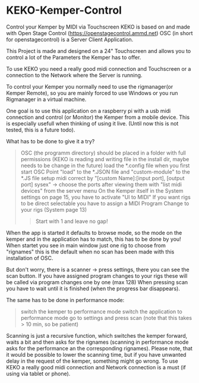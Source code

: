 # KEKO-Kemper-Control
Control your Kemper by MIDI via Touchscreen
KEKO is based on and made with Open Stage Control (https://openstagecontrol.ammd.net)
OSC (in short for openstagecontrol) is a Server Client Application. 


This Project is made and designed on a 24" Touchscreen and allows you to control a lot of the Parameters the Kemper has to offer.

To use KEKO you need a really good midi connection and Touchscreen or a connection to the Network where the Server is running.

To control your Kemper you normally need to use the rigmanager(or Kemper Remote), so you are mainly forced to use Windows or you run Rigmanager in a virtual machine.


One goal is to use this application on a raspberry pi with a usb midi connection and control (or Monitor) the Kemper from a mobile device.
This is especially usefull when thinking of using it live.
(Until now this is not tested, this is a future todo).


What has to be done to give it a try?
> OSC (the programm directory) should be placed in a folder with full permissions (KEKO is reading and writing file in the install dir, maybe needs to be change in the future)
> load the *.config file when you first start OSC
> Point "load" to the *.JSON file and "custom-module" to the *.JS file
> setup midi correct by "[custom Name]:[input port], [output port] sysex" -> choose the ports after viewing them with "list midi devices" from the server menu
> On the Kemper itself in the System settings on page 15, you have to activate "UI to MIDI"
> If you want rigs to be direct selectable you have to assign a MIDI Program Change to your rigs (System page 13)
> > Start with 1 and leave no gap!

When the app is started it defaults to browse mode, so the mode on the kemper and in the application has to match, this has to be done by you!
When startet you see in main window just one rig to choose from "rignames" this is the default when no scan has been made with this installation of OSC.

But don't worry, there is a scanner -> press settings, there you can see the scan button.
If you have assigned program changes to your rigs these will be called via program changes one by one (max 128)
When pressing scan you have to wait until it is finished (when the progress bar disappears).

The same has to be done in performance mode: 
>switch the kemper to performance mode
>switch the application to performance mode
>go to settings and press scan (note that this takes > 10 min, so be patient)

Scanning is just a recursive function, which switches the kemper forward, waits a bit and then asks for the rignames (scanning in performance mode asks for the performance an the corresponding rignames). Please note, that it would be possible to lower the scanning time, but if you have unwanted delay in the request of the kemper, something might go wrong. To use KEKO a really good midi connection and Network connection is a must (if using via tablet or phone).
 
